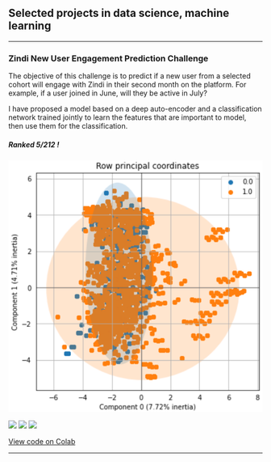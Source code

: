 

## Selected projects in data science, machine learning

---

### Zindi New User Engagement Prediction Challenge

The objective of this challenge is to predict if a new user from a selected cohort will engage with Zindi in their second month on the platform. For example, if a user joined in June, will they be active in July? 

I have proposed a model based on a deep auto-encoder and a classification network trained jointly to learn the features that are important to model, then use them for the classification.

##### Ranked 5/212 ! 

<img src="https://github.com/DokkarRachidReda/portfolio-data-science/blob/master/images/p1-1.png" />

[![](https://img.shields.io/badge/Python-white?logo=Python)](#) [![](https://img.shields.io/badge/Jupyter-white?logo=Jupyter)](#) [![](https://img.shields.io/badge/PyTorch-white?logo=pytorch)](#) 

[View code on Colab](https://colab.research.google.com/drive/13WEJlsB8XA22f5KgE7dwQDO1_BMJEn0t)

---
